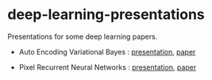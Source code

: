 # deep-learning-presentations

Presentations for some deep learning papers.

* Auto Encoding Variational Bayes : [presentation](), [paper](https://arxiv.org/abs/1312.6114v10)

* Pixel Recurrent Neural Networks : [presentation](https://docs.google.com/presentation/d/1UXnkLyCqsghX-GvycyrbEPJtwnHu0QTCccc2bo9CrUk/pub?start=false&loop=false&delayms=3000), [paper](https://arxiv.org/abs/1601.06759)